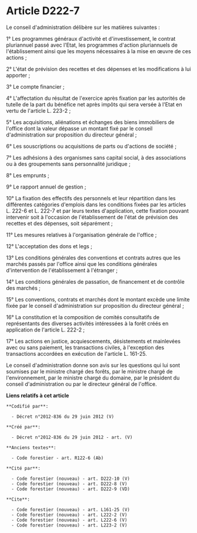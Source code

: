 # Article D222-7

Le conseil d'administration délibère sur les matières suivantes : 

1° Les programmes généraux d'activité et d'investissement, le contrat pluriannuel passé avec l'Etat, les programmes d'action
pluriannuels de l'établissement ainsi que les moyens nécessaires à la mise en œuvre de ces actions ; 

2° L'état de prévision des recettes et des dépenses et les modifications à lui apporter ; 

3° Le compte financier ; 

4° L'affectation du résultat de l'exercice après fixation par les autorités de tutelle de la part du bénéfice net après
impôts qui sera versée à l'Etat en vertu de l'article L. 223-2 ; 

5° Les acquisitions, aliénations et échanges des biens immobiliers de l'office dont la valeur dépasse un montant fixé par le
conseil d'administration sur proposition du directeur général ; 

6° Les souscriptions ou acquisitions de parts ou d'actions de société ; 

7° Les adhésions à des organismes sans capital social, à des associations ou à des groupements sans personnalité juridique ; 

8° Les emprunts ; 

9° Le rapport annuel de gestion ; 

10° La fixation des effectifs des personnels et leur répartition dans les différentes catégories d'emplois dans les
conditions fixées par les articles L. 222-6 et L. 222-7 et par leurs textes d'application, cette fixation pouvant intervenir
soit à l'occasion de l'établissement de l'état de prévision des recettes et des dépenses, soit séparément ; 

11° Les mesures relatives à l'organisation générale de l'office ; 

12° L'acceptation des dons et legs ; 

13° Les conditions générales des conventions et contrats autres que les marchés passés par l'office ainsi que les conditions
générales d'intervention de l'établissement à l'étranger ; 

14° Les conditions générales de passation, de financement et de contrôle des marchés ; 

15° Les conventions, contrats et marchés dont le montant excède une limite fixée par le conseil d'administration sur
proposition du directeur général ; 

16° La constitution et la composition de comités consultatifs de représentants des diverses activités intéressées à la forêt
créés en application de l'article L. 222-2 ; 

17° Les actions en justice, acquiescements, désistements et mainlevées avec ou sans paiement, les transactions civiles, à
l'exception des transactions accordées en exécution de l'article L. 161-25. 

Le conseil d'administration donne son avis sur les questions qui lui sont soumises par le ministre chargé des forêts, par le
ministre chargé de l'environnement, par le ministre chargé du domaine, par le président du conseil d'administration ou par le
directeur général de l'office.

**Liens relatifs à cet article**

	**Codifié par**:

	  - Décret n°2012-836 du 29 juin 2012 (V)

	**Créé par**:

	  - Décret n°2012-836 du 29 juin 2012 - art. (V)

	**Anciens textes**:

	  - Code forestier - art. R122-6 (Ab)

	**Cité par**:

	  - Code forestier (nouveau) - art. D222-10 (V)
	  - Code forestier (nouveau) - art. D222-8 (V)
	  - Code forestier (nouveau) - art. D222-9 (VD)

	**Cite**:

	  - Code forestier (nouveau) - art. L161-25 (V)
	  - Code forestier (nouveau) - art. L222-2 (V)
	  - Code forestier (nouveau) - art. L222-6 (V)
	  - Code forestier (nouveau) - art. L223-2 (V)
